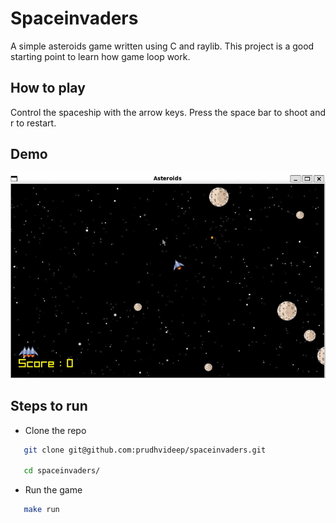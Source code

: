 # Spaceinvaders

A simple asteroids game written using C and raylib. This project is a good starting point to learn how game loop work.

## How to play

Control the spaceship with the arrow keys. Press the space bar to shoot and r to restart.
## Demo

![Space Invaders Gameplay](demo.gif)

## Steps to run

- Clone the repo

```bash
   git clone git@github.com:prudhvideep/spaceinvaders.git

   cd spaceinvaders/
```

- Run the game

```bash
   make run
```



